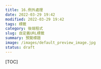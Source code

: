 ```yaml
---
title: 16.例外處理
date: 2022-03-29 19:42
modified: 2022-03-29 19:42
tags: 標籤
category: 後端程式
slug: 自定義URL標籤
summary: 預覽標題
image: /images/default_preview_image.jpg
status: draft
---
```


[TOC]